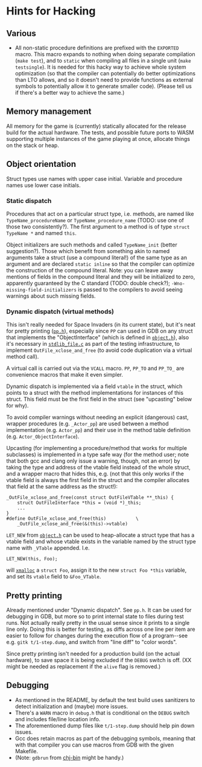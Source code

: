 # Hints for Hacking

## Various

  * All non-static procedure definitions are prefixed with the
    `EXPORTED` macro. This macro expands to nothing when doing
    separate compilation (`make test`), and to `static` when compiling
    all files in a single unit (`make testsingle`). It is needed for
    this hacky way to achieve whole system optimization (so that the
    compiler can potentially do better optimizations than LTO allows,
    and so it doesn't need to provide functions as external symbols to
    potentially allow it to generate smaller code). (Please tell us if
    there's a better way to achieve the same.)
    
## Memory management

All memory for the game is (currently) statically allocated for the
release build for the actual hardware. The tests, and possible future
ports to WASM supporting multiple instances of the game playing at
once, allocate things on the stack or heap.

## Object orientation

Struct types use names with upper case initial. Variable and procedure
names use lower case initials.

### Static dispatch

Procedures that act on a particular struct type, i.e. methods, are
named like `TypeName_procedureName` or `TypeName_procedure_name`
(TODO: use one of those two consistently?). The first argument to a
method is of type `struct TypeName *` and named `this`.

Object initializers are such methods and called `TypeName_init`
(better suggestion?). Those which benefit from something akin to named
arguments take a struct (use a compound literal!) of the same type as
an argument and are declared `static inline` so that the compiler can
optimize the construction of the compound literal. Note: you can leave
away mentions of fields in the compound literal and they will be
initialized to zero, apparently guaranteed by the C standard (TODO:
double check?); `-Wno-missing-field-initializers` is passed to the
compilers to avoid seeing warnings about such missing fields.

### Dynamic dispatch (virtual methods)

This isn't really needed for Space Invaders (in its current state),
but it's neat for pretty printing ([`pp.h`](src/pp.h)), especially
since `PP` can used in GDB on any struct that implements the
"ObjectInterface" (which is defined in [`object.h`](src/object.h)),
also it's necessary in [`stdlib_file.c`](src/stdlib_file.c) as part of
the testing infrastructure, to implement `OutFile_xclose_and_free` (to
avoid code duplication via a virtual method call).

A virtual call is carried out via the `VCALL` macro. `PP`, `PP_TO` and
`PP_TO_` are convenience macros that make it even simpler.

Dynamic dispatch is implemented via a field `vtable` in the struct,
which points to a struct with the method implementations for instances
of this struct. This field must be the first field in the struct (see
"upcasting" below for why).

To avoid compiler warnings without needing an explicit (dangerous)
cast, wrapper procedures (e.g. `_Actor_pp`) are used between a method
implementation (e.g. `Actor_pp`) and their use in the method table
definition (e.g. `Actor_ObjectInterface`).

Upcasting (for implementing a procedure/method that works for multiple
subclasses) is implemented in a type safe way (for the method user;
note that both gcc and clang only issue a warning, though, not an
error) by taking the type and address of the vtable field instead of
the whole struct, and a wrapper macro that hides this, e.g. (not that
this only works if the vtable field is always the first field in the
struct and the compiler allocates that field at the same address as
the struct!):

    _OutFile_xclose_and_free(const struct OutFileVTable **_this) {
        struct OutFileInterface *this = (void *)_this;
        ...
    }
    #define OutFile_xclose_and_free(this)			\
        _OutFile_xclose_and_free(&(this)->vtable)

`LET_NEW` from [`object.h`](src/object.h) can be used to
heap-allocate a struct type that has a vtable field and whose vtable
exists in the variable named by the struct type name with `_VTable`
appended. I.e. 

    LET_NEW(this, Foo);

will [`xmalloc`](src/stdlib_utils.h) a `struct Foo`, assign it to the
new `struct Foo *this` variable, and set its `vtable` field to
`&Foo_VTable`.


## Pretty printing

Already mentioned under "Dynamic dispatch". See `pp.h`. It can be used
for debugging in GDB, but more so to print internal state to files
during test runs. Not actually really pretty in the usual sense since
it prints to a single line only. Doing this is better for testing, as
diffs across one line per item are easier to follow for changes during
the execution flow of a program--see e.g. `gitk t/1-step.dump`, and
switch from "line diff" to "color words".

Since pretty printing isn't needed for a production build (on the
actual hardware), to save space it is being excluded if the `DEBUG`
switch is off. (XX might be needed as replacement if the `alive` flag
is removed.)

## Debugging

  * As mentioned in the README, by default the test build uses
    sanitizers to detect initialization and (maybe) more issues.
  * There's a `WARN` macro in `debug.h` that is conditional on the
    `DEBUG` switch and includes file/line location info.
  * The aforementioned dump files like `t/1-step.dump` should help pin
    down issues.
  * Gcc does retain macros as part of the debugging symbols, meaning
    that with that compiler you can use macros from GDB with the given
    Makefile.
  * (Note: `gdbrun` from [chj-bin](https://github.com/pflanze/chj-bin)
    might be handy.)

